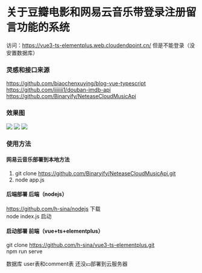 # 关于豆瓣电影和网易云音乐带登录注册留言功能的系统
访问：https://vue3-ts-elementplus.web.cloudendpoint.cn/ 但是不能登录（没安置数据库）
### 灵感和接口来源
https://github.com/biaochenxuying/blog-vue-typescript<br>
https://github.com/iiiiiii1/douban-imdb-api<br>
https://github.com/Binaryify/NeteaseCloudMusicApi<br>
### 效果图
![](https://img-blog.csdnimg.cn/06e7f5d266834d329b9e27105908af66.gif)
![](https://img-blog.csdnimg.cn/23a6e18dac194230ad6abd152e60d3a4.gif)
![](https://img-blog.csdnimg.cn/c111543626c34a23a2944ced4b517647.gif)
### 使用方法
#### 网易云音乐部署到本地方法
1. git clone https://github.com/Binaryify/NeteaseCloudMusicApi.git
2. node app.js
#### 后端部署 后端（nodejs）
https://github.com/h-sina/nodejs 下载 <br>
node index.js 启动 <br>
#### 启动部署 前端（vue+ts+elementplus）
git clone https://github.com/h-sina/vue3-ts-elementplus.git <br>
npm run serve <br>

数据库 user表和comment表 还没💴部署到云服务器 <br>

